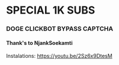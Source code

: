 # SPECIAL 1K SUBS
### DOGE CLICKBOT BYPASS CAPTCHA
#### Thank's to NjankSoekamti
Instalations: https://youtu.be/2Sz6x9DtesM
